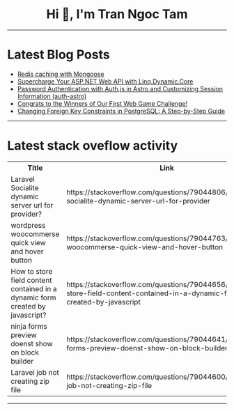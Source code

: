 <h1 align="center">Hi 👋, I'm Tran Ngoc Tam</h1>

---

# Latest Blog Posts 
<!-- BLOG-POST-LIST:START -->
- [Redis caching with Mongoose](https://dev.to/ayanabilothman/redis-caching-with-mongoose-g5m)
- [Supercharge Your ASP.NET Web API with Linq.Dynamic.Core](https://dev.to/penielx/supercharge-your-aspnet-web-api-with-linqdynamiccore-hml)
- [Password Authentication with Auth.js in Astro and Customizing Session Information &lpar;auth-astro&rpar;](https://dev.to/koyopro/password-authentication-with-authjs-in-astro-and-customizing-session-information-auth-astro-1n4n)
- [Congrats to the Winners of Our First Web Game Challenge!](https://dev.to/devteam/congrats-to-the-winners-of-our-first-web-game-challenge-32co)
- [Changing Foreign Key Constraints in PostgreSQL: A Step-by-Step Guide](https://dev.to/sajidurshajib/changing-foreign-key-constraints-in-postgresql-a-step-by-step-guide-3kak)
<!-- BLOG-POST-LIST:END -->

---

# Latest stack oveflow activity
<table>
  <tr><th>Title</th><th>Link</th></tr>
  <!-- STACKOVERFLOW:START --><tr><td>Laravel Socialite dynamic server url for provider?</td><td>https://stackoverflow.com/questions/79044806/laravel-socialite-dynamic-server-url-for-provider</td></tr><tr><td>wordpress woocommerse quick view and hover button</td><td>https://stackoverflow.com/questions/79044763/wordpress-woocommerse-quick-view-and-hover-button</td></tr><tr><td>How to store field content contained in a dynamic form created by javascript?</td><td>https://stackoverflow.com/questions/79044656/how-to-store-field-content-contained-in-a-dynamic-form-created-by-javascript</td></tr><tr><td>ninja forms preview doenst show on block builder</td><td>https://stackoverflow.com/questions/79044641/ninja-forms-preview-doenst-show-on-block-builder</td></tr><tr><td>Laravel job not creating zip file</td><td>https://stackoverflow.com/questions/79044600/laravel-job-not-creating-zip-file</td></tr><!-- STACKOVERFLOW:END -->
</table>

---


